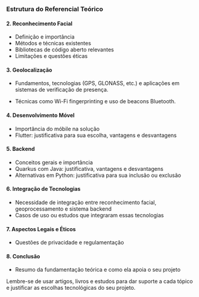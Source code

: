 ### Estrutura do Referencial Teórico

#### 2. Reconhecimento Facial

- Definição e importância
- Métodos e técnicas existentes
- Bibliotecas de código aberto relevantes
- Limitações e questões éticas

#### 3. Geolocalização

- Fundamentos, tecnologias (GPS, GLONASS, etc.) e aplicações em sistemas de verificação de presença.

- Técnicas como Wi-Fi fingerprinting e uso de beacons Bluetooth.

#### 4. Desenvolvimento Móvel

- Importância do móbile na solução
- Flutter: justificativa para sua escolha, vantagens e desvantagens

#### 5. Backend

- Conceitos gerais e importância
- Quarkus com Java: justificativa, vantagens e desvantagens
- Alternativas em Python: justificativa para sua inclusão ou exclusão

#### 6. Integração de Tecnologias

- Necessidade de integração entre reconhecimento facial, geoprocessamento e sistema backend
- Casos de uso ou estudos que integraram essas tecnologias

#### 7. Aspectos Legais e Éticos

- Questões de privacidade e regulamentação

#### 8. Conclusão

- Resumo da fundamentação teórica e como ela apoia o seu projeto

Lembre-se de usar artigos, livros e estudos para dar suporte a cada tópico e justificar as escolhas tecnológicas do seu
projeto.
